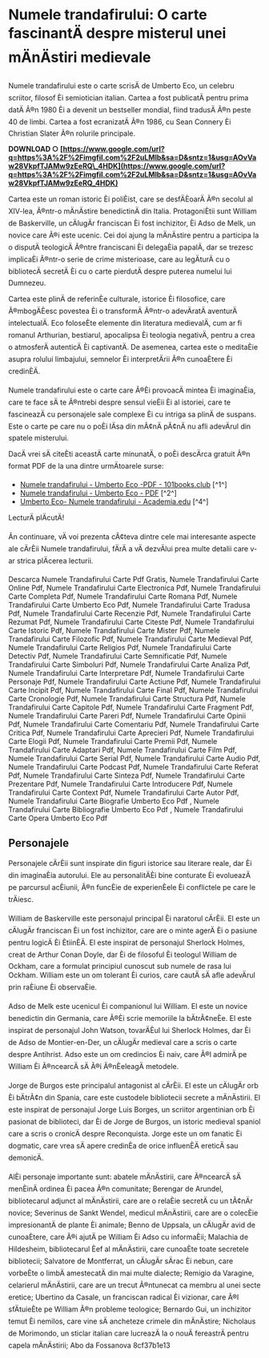 # Numele trandafirului: O carte fascinantÄ despre misterul unei mÄnÄstiri medievale
 
Numele trandafirului este o carte scrisÄ de Umberto Eco, un celebru scriitor, filosof Èi semiotician italian. Cartea a fost publicatÄ pentru prima datÄ Ã®n 1980 Èi a devenit un bestseller mondial, fiind tradusÄ Ã®n peste 40 de limbi. Cartea a fost ecranizatÄ Ã®n 1986, cu Sean Connery Èi Christian Slater Ã®n rolurile principale.
 
**DOWNLOAD ○ [https://www.google.com/url?q=https%3A%2F%2Fimgfil.com%2F2uLMlb&sa=D&sntz=1&usg=AOvVaw28VkpfTJAMw9zEeRQ\_4HDK](https://www.google.com/url?q=https%3A%2F%2Fimgfil.com%2F2uLMlb&sa=D&sntz=1&usg=AOvVaw28VkpfTJAMw9zEeRQ_4HDK)**


 
Cartea este un roman istoric Èi poliÈist, care se desfÄÈoarÄ Ã®n secolul al XIV-lea, Ã®ntr-o mÄnÄstire benedictinÄ din Italia. ProtagoniÈtii sunt William de Baskerville, un cÄlugÄr franciscan Èi fost inchizitor, Èi Adso de Melk, un novice care Ã®i este ucenic. Cei doi ajung la mÄnÄstire pentru a participa la o disputÄ teologicÄ Ã®ntre franciscani Èi delegaÈia papalÄ, dar se trezesc implicaÈi Ã®ntr-o serie de crime misterioase, care au legÄturÄ cu o bibliotecÄ secretÄ Èi cu o carte pierdutÄ despre puterea numelui lui Dumnezeu.
 
Cartea este plinÄ de referinÈe culturale, istorice Èi filosofice, care Ã®mbogÄÈesc povestea Èi o transformÄ Ã®ntr-o adevÄratÄ aventurÄ intelectualÄ. Eco foloseÈte elemente din literatura medievalÄ, cum ar fi romanul Arthurian, bestiarul, apocalipsa Èi teologia negativÄ, pentru a crea o atmosferÄ autenticÄ Èi captivantÄ. De asemenea, cartea este o meditaÈie asupra rolului limbajului, semnelor Èi interpretÄrii Ã®n cunoaÈtere Èi credinÈÄ.
 
Numele trandafirului este o carte care Ã®Èi provoacÄ mintea Èi imaginaÈia, care te face sÄ te Ã®ntrebi despre sensul vieÈii Èi al istoriei, care te fascineazÄ cu personajele sale complexe Èi cu intriga sa plinÄ de suspans. Este o carte pe care nu o poÈi lÄsa din mÃ¢nÄ pÃ¢nÄ nu afli adevÄrul din spatele misterului.
 
DacÄ vrei sÄ citeÈti aceastÄ carte minunatÄ, o poÈi descÄrca gratuit Ã®n format PDF de la una dintre urmÄtoarele surse:
 
- [Numele trandafirului - Umberto Eco -PDF - 101books.club](https://www.101books.club/carte/descarca-umberto-eco-numele-trandafirului-pdf) [^1^]
- [Numele trandafirului - Umberto Eco - PDF](https://cartionline.pro/numele-trandafirului) [^2^]
- [Umberto Eco- Numele trandafirului - Academia.edu](https://www.academia.edu/10860020/Umberto_Eco_Numele_trandafirului) [^4^]

LecturÄ plÄcutÄ!

Ãn continuare, vÄ voi prezenta cÃ¢teva dintre cele mai interesante aspecte ale cÄrÈii Numele trandafirului, fÄrÄ a vÄ dezvÄlui prea multe detalii care v-ar strica plÄcerea lecturii.
 
Descarca Numele Trandafirului Carte Pdf Gratis,  Numele Trandafirului Carte Online Pdf,  Numele Trandafirului Carte Electronica Pdf,  Numele Trandafirului Carte Completa Pdf,  Numele Trandafirului Carte Romana Pdf,  Numele Trandafirului Carte Umberto Eco Pdf,  Numele Trandafirului Carte Tradusa Pdf,  Numele Trandafirului Carte Recenzie Pdf,  Numele Trandafirului Carte Rezumat Pdf,  Numele Trandafirului Carte Citeste Pdf,  Numele Trandafirului Carte Istoric Pdf,  Numele Trandafirului Carte Mister Pdf,  Numele Trandafirului Carte Filozofic Pdf,  Numele Trandafirului Carte Medieval Pdf,  Numele Trandafirului Carte Religios Pdf,  Numele Trandafirului Carte Detectiv Pdf,  Numele Trandafirului Carte Semnificatie Pdf,  Numele Trandafirului Carte Simboluri Pdf,  Numele Trandafirului Carte Analiza Pdf,  Numele Trandafirului Carte Interpretare Pdf,  Numele Trandafirului Carte Personaje Pdf,  Numele Trandafirului Carte Actiune Pdf,  Numele Trandafirului Carte Incipit Pdf,  Numele Trandafirului Carte Final Pdf,  Numele Trandafirului Carte Cronologie Pdf,  Numele Trandafirului Carte Structura Pdf,  Numele Trandafirului Carte Capitole Pdf,  Numele Trandafirului Carte Fragment Pdf,  Numele Trandafirului Carte Pareri Pdf,  Numele Trandafirului Carte Opinii Pdf,  Numele Trandafirului Carte Comentariu Pdf,  Numele Trandafirului Carte Critica Pdf,  Numele Trandafirului Carte Aprecieri Pdf,  Numele Trandafirului Carte Elogii Pdf,  Numele Trandafirului Carte Premii Pdf,  Numele Trandafirului Carte Adaptari Pdf,  Numele Trandafirului Carte Film Pdf,  Numele Trandafirului Carte Serial Pdf,  Numele Trandafirului Carte Audio Pdf,  Numele Trandafirului Carte Podcast Pdf,  Numele Trandafirului Carte Referat Pdf,  Numele Trandafirului Carte Sinteza Pdf,  Numele Trandafirului Carte Prezentare Pdf,  Numele Trandafirului Carte Introducere Pdf,  Numele Trandafirului Carte Context Pdf,  Numele Trandafirului Carte Autor Pdf,  Numele Trandafirului Carte Biografie Umberto Eco Pdf ,  Numele Trandafirului Carte Bibliografie Umberto Eco Pdf ,  Numele Trandafirului Carte Opera Umberto Eco Pdf
 
## Personajele
 
Personajele cÄrÈii sunt inspirate din figuri istorice sau literare reale, dar Èi din imaginaÈia autorului. Ele au personalitÄÈi bine conturate Èi evolueazÄ pe parcursul acÈiunii, Ã®n funcÈie de experienÈele Èi conflictele pe care le trÄiesc.
 
William de Baskerville este personajul principal Èi naratorul cÄrÈii. El este un cÄlugÄr franciscan Èi un fost inchizitor, care are o minte agerÄ Èi o pasiune pentru logicÄ Èi ÈtiinÈÄ. El este inspirat de personajul Sherlock Holmes, creat de Arthur Conan Doyle, dar Èi de filosoful Èi teologul William de Ockham, care a formulat principiul cunoscut sub numele de rasa lui Ockham. William este un om tolerant Èi curios, care cautÄ sÄ afle adevÄrul prin raÈiune Èi observaÈie.
 
Adso de Melk este ucenicul Èi companionul lui William. El este un novice benedictin din Germania, care Ã®Èi scrie memoriile la bÄtrÃ¢neÈe. El este inspirat de personajul John Watson, tovarÄÈul lui Sherlock Holmes, dar Èi de Adso de Montier-en-Der, un cÄlugÄr medieval care a scris o carte despre Antihrist. Adso este un om credincios Èi naiv, care Ã®l admirÄ pe William Èi Ã®ncearcÄ sÄ Ã®i Ã®nÈeleagÄ metodele.
 
Jorge de Burgos este principalul antagonist al cÄrÈii. El este un cÄlugÄr orb Èi bÄtrÃ¢n din Spania, care este custodele bibliotecii secrete a mÄnÄstirii. El este inspirat de personajul Jorge Luis Borges, un scriitor argentinian orb Èi pasionat de biblioteci, dar Èi de Jorge de Burgos, un istoric medieval spaniol care a scris o cronicÄ despre Reconquista. Jorge este un om fanatic Èi dogmatic, care vrea sÄ apere credinÈa de orice influenÈÄ ereticÄ sau demonicÄ.
 
AlÈi personaje importante sunt: abatele mÄnÄstirii, care Ã®ncearcÄ sÄ menÈinÄ ordinea Èi pacea Ã®n comunitate; Berengar de Arundel, bibliotecarul adjunct al mÄnÄstirii, care are o relaÈie secretÄ cu un tÃ¢nÄr novice; Severinus de Sankt Wendel, medicul mÄnÄstirii, care are o colecÈie impresionantÄ de plante Èi animale; Benno de Uppsala, un cÄlugÄr avid de cunoaÈtere, care Ã®i ajutÄ pe William Èi Adso cu informaÈii; Malachia de Hildesheim, bibliotecarul Èef al mÄnÄstirii, care cunoaÈte toate secretele bibliotecii; Salvatore de Montferrat, un cÄlugÄr sÄrac Èi nebun, care vorbeÈte o limbÄ amestecatÄ din mai multe dialecte; Remigio da Varagine, celarierul mÄnÄstirii, care are un trecut Ã®ntunecat ca membru al unei secte eretice; Ubertino da Casale, un franciscan radical Èi vizionar, care Ã®l sfÄtuieÈte pe William Ã®n probleme teologice; Bernardo Gui, un inchizitor temut Èi nemilos, care vine sÄ ancheteze crimele din mÄnÄstire; Nicholaus de Morimondo, un sticlar italian care lucreazÄ la o nouÄ fereastrÄ pentru capela mÄnÄstirii; Abo da Fossanova
 8cf37b1e13
 
